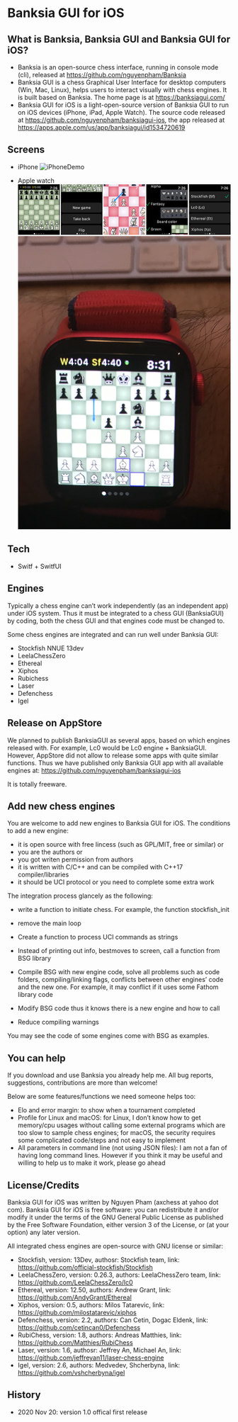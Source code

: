 # Banksia GUI for iOS


## What is Banksia, Banksia GUI and Banksia GUI for iOS?
- Banksia is an open-source chess interface, running in console mode (cli), released at https://github.com/nguyenpham/Banksia
- Banksia GUI is a chess Graphical User Interface for desktop computers (Win, Mac, Linux), helps users to interact visually with chess engines. It is built based on Banksia. The home page is at https://banksiagui.com/
- Banksia GUI for iOS is a light-open-source version of Banksia GUI to run on iOS devices (iPhone, iPad, Apple Watch). The source code released at https://github.com/nguyenpham/banksiagui-ios, the app released at https://apps.apple.com/us/app/banksiagui/id1534720619


## Screens
- iPhone
![iPhoneDemo](bsgs.png)

- Apple watch
![AppleWatchDemo](bsgwatch.png)
![AppleWatchDemo2](watch.jpg)


## Tech
- Switf + SwitfUI


## Engines
Typically a chess engine can’t work independently (as an independent app) under iOS system. Thus it must be integrated to a chess GUI (BanksiaGUI) by coding, both the chess GUI and that engines code must be changed to. 

Some chess engines are integrated and can run well under Banksia GUI:
- Stockfish NNUE 13dev
- LeelaChessZero
- Ethereal
- Xiphos
- Rubichess
- Laser
- Defenchess
- Igel


## Release on AppStore
We planned to publish BanksiaGUI as several apps, based on which engines released with. For example, Lc0 would be Lc0 engine + BanksiaGUI. However, AppStore did not allow to release some apps with quite similar functions. Thus we have published only Banksia GUI app with all available engines at:
https://github.com/nguyenpham/banksiagui-ios

It is totally freeware.


## Add new chess engines 
You are welcome to add new engines to Banksia GUI for iOS. The conditions to add a new engine:
- it is open source with free lincess (such as GPL/MIT, free or similar) or
- you are the authors or 
- you got writen permission from authors
- it is written with C/C++ and can be compiled with C++17 compiler/libraries
- it should be UCI protocol or you need to complete some extra work

The integration process glancely as the following:
- write a function to initiate chess. For example, the function stockfish_init
- remove the main loop
- Create a function to process UCI commands as strings
- Instead of printing out info, bestmoves to screen, call a function from BSG library
- Compile BSG with new engine code, solve all problems such as code folders, compiling/linking flags, conflicts between other engines’ code and the new one. For example, it may conflict if it uses some Fathom library code
- Modify BSG code thus it knows there is a new engine and how to call

- Reduce compiling warnings

You may see the code of some engines come with BSG as examples.


## You can help
If you download and use Banksia you already help me. All bug reports, suggestions, contributions are more than welcome!

Below are some features/functions we need someone helps too:
- Elo and error margin: to show when a tournament completed
- Profile for Linux and macOS: for Linux, I don’t know how to get memory/cpu usages without calling some external programs which are too slow to sample chess engines; for macOS, the security requires some complicated code/steps and not easy to implement
- All parameters in command line (not using JSON files): I am not a fan of having long command lines. However if you think it may be useful and willing to help us to make it work, please go ahead


## License/Credits

Banksia GUI for iOS was written by Nguyen Pham (axchess at yahoo dot com). Banksia GUI for iOS is free software: you can redistribute it and/or modify it under the terms of the GNU General Public License as published by the Free Software Foundation, either version 3 of the License, or (at your option) any later version.

All integrated chess engines are open-source with GNU license or similar:
- Stockfish, version: 13Dev, authosr: Stockfish team, link: https://github.com/official-stockfish/Stockfish
- LeelaChessZero, version:  0.26.3, authors: LeelaChessZero team, link: https://github.com/LeelaChessZero/lc0
- Ethereal, version: 12.50, authors: Andrew Grant, link: https://github.com/AndyGrant/Ethereal
- Xiphos, version: 0.5, authors: Milos Tatarevic, link: https://github.com/milostatarevic/xiphos
- Defenchess, version: 2.2, authors: Can Cetin, Dogac Eldenk, link: https://github.com/cetincan0/Defenchess
- RubiChess, version: 1.8, authors: Andreas Matthies, link: https://github.com/Matthies/RubiChess
- Laser, version: 1.6, authosr: Jeffrey An, Michael An, link: https://github.com/jeffreyan11/laser-chess-engine
- Igel, version: 2.6, authors: Medvedev, Shcherbyna, link: https://github.com/vshcherbyna/igel


## History
- 2020 Nov 20: version 1.0 offical first release
